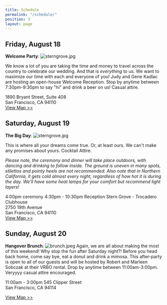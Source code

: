 ```yaml
---
title: Schedule
permalink: "/schedule/"
position: 3
layout: page
---
```


## Friday, August 18

**Welcome Party**:
![sterngrove.jpg](/uploads/peerspace.jpg)

We know a lot of you are taking the time and money to travel across the country to celebrate our wedding. And that is *everything* to us. We want to maximize our time with each and everyone of you! Judy and Gene Kadlac are hosting an open-house Welcome Reception. Stop by anytime between 7:30pm-9:30pm to say "hi" and drink a beer on us! Casual attire.

1890 Bryant Street, Suite 408<br>
San Francisco, CA 94110<br>
[View Map >>](https://www.google.com/maps/place/1890+Bryant+St,+San+Francisco,+CA+94110/@37.7633053,-122.4129434,17z/data=!3m1!4b1!4m5!3m4!1s0x808f7e305a59cbff:0xf3a1c662fc8f12ba!8m2!3d37.7633011!4d-122.4107547)


## Saturday, August 19

**The Big Day**:
![sterngrove.jpg](/uploads/sterngrove.jpg)

This is where all your dreams come true. Or, at least ours. We can't make any promises about yours. Cocktail Attire.

*Please note, the ceremony and dinner will take place outdoors, with dancing and drinking to follow inside. The ground is uneven in many spots, stilettos and pointy heels are not recommended. Also note that in Northern California, it gets cold almost every night, regardless of how hot it is during the day. We'll have some heat lamps for your comfort but recommend light layers!*

4:00pm ceremony
4:30pm - 10:30pm Reception
Stern Grove - Trocadero Clubhouse<br>
2750 19th Avenue<br>
San Francisco, CA 94110<br>
[View Map >>](https://www.google.com/maps/place/2750+19th+Ave,+San+Francisco,+CA+94132/@37.7361835,-122.4773553,17z/data=!3m1!4b1!4m5!3m4!1s0x808f7d9607230b99:0xdc23844628562c9b!8m2!3d37.7361793!4d-122.4751666)

## Sunday, August 20

**Hangover Brunch**:
![brunch.jpeg](/uploads/brunch.jpeg)
Again, we are all about making the most of this weekend! Why stop the fun after Saturday night?! Before you head back home, come say bye, eat a donut and drink a mimosa. This after-party is open to all of our guests and will be hosted by Robert and Marleen Sobczak at their VRBO rental. Drop by anytime between 11:00am-3:00pm. Veryyyy casual attire encouraged.

11:00am - 3:00pm
545 Clipper Street<br>
San Francisco, CA 94114

[View Map >>](https://www.google.com/maps/place/545+Clipper+St,+San+Francisco,+CA+94114/@37.7485302,-122.4392783,17z/data=!3m1!4b1!4m5!3m4!1s0x808f7e0d3ec963e7:0x20e62abfa65455e9!8m2!3d37.748526!4d-122.4370896)
